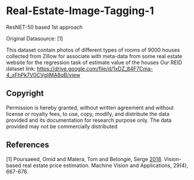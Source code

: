 # Real-Estate-Image-Tagging-1
ResNET-50 based 1st approach

Original Datasource: <a id="1">[1]</a> 

This dataset contain photos of different types of rooms of 9000 houses collected from Zillow for associate with meta-data from some real estate website for the regression task of estimate value of the houses
Our REID dataset link: https://drive.google.com/file/d/1xDZ_84F7Cma-4_xFhPk7V0CVgliMA8qB/view

## Copyright
Permission is hereby granted, without written agreement and without license or royalty fees, to use, copy, modify, and distribute the data provided and its documentation for research purpose only. The data provided may not be commercially distributed


## References
<a id="1">[1]</a> 
Poursaeed, Omid and Matera, Tom and Belongie, Serge [2018](http://dx.doi.org/10.1007/s00138-018-0922-2). 
Vision-based real estate price estimation. 
Machine Vision and Applications, 29(4), 667-676.

